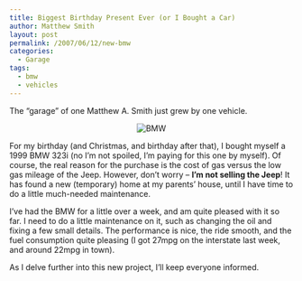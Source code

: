 ```yaml
---
title: Biggest Birthday Present Ever (or I Bought a Car)
author: Matthew Smith
layout: post
permalink: /2007/06/12/new-bmw
categories:
  - Garage
tags:
  - bmw
  - vehicles
---
```

The &#8220;garage&#8221; of one Matthew A. Smith just grew by one vehicle.

<p align="center">
  <img src="http://digivation.net/wp-content/uploads/2007/06/bmw_small.jpg" alt="BMW" />
</p>

For my birthday (and Christmas, and birthday after that), I bought myself a 1999 BMW 323i (no I&#8217;m not spoiled, I&#8217;m paying for this one by myself). Of course, the real reason for the purchase is the cost of gas versus the low gas mileage of the Jeep. However, don&#8217;t worry &#8211; **I&#8217;m not selling the Jeep**! It has found a new (temporary) home at my parents&#8217; house, until I have time to do a little much-needed maintenance.

I&#8217;ve had the BMW for a little over a week, and am quite pleased with it so far. I need to do a little maintenance on it, such as changing the oil and fixing a few small details. The performance is nice, the ride smooth, and the fuel consumption quite pleasing (I got 27mpg on the interstate last week, and around 22mpg in town).

As I delve further into this new project, I&#8217;ll keep everyone informed.